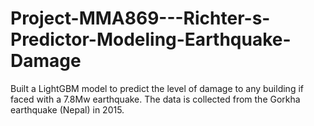 # Project-MMA869---Richter-s-Predictor-Modeling-Earthquake-Damage
Built a LightGBM model to predict the level of damage to any building if faced with a 7.8Mw earthquake. The data is collected from the Gorkha earthquake (Nepal) in 2015.
